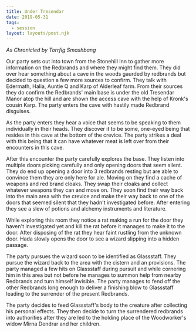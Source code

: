 ```yaml
---
title: Under Tresendar
date: 2019-05-31
tags:
  - session
layout: layouts/post.njk
---
```


_As Chronicled by Torrfig Smashbang_

Our party sets out into town from the Stonehill Inn to gather more information on the Redbrands and where they might find them. They did over hear something about a cave in the woods gaurded by redbrands but decided to question a few more sources to confirm. They talk with Edermath, Halia, Auntie Q and Karp of Alderleaf farm.  From their sources they do confirm the Redbrands' main base is under the old Tresendar Manor atop the hill and are shown the access cave with the help of Kronk's cousin Karp. The party enters the cave with hastily made Redbrand disguises.

As the party enters they hear a voice that seems to be speaking to them individually in their heads. They discover it to be some, one-eyed being that resides in this cave at the bottom of the crevice. The party strikes a deal with this being that it can have whatever meat is left over from their encounters in this cave.

After this encounter the party carefully explores the base. They listen into multiple doors picking carefully and only opening doors that seem silent. They do end up opening a door into 3 redbrands resting but are able to convince them they are only here for ale. Moving on they find a cache of weapons and red brand cloaks. They swap their cloaks and collect whatever weapons they can and move on. They soon find their way back into the main area with the crevice and make their way back to one of the doors that seemed silent that they hadn't investigated before. After entering they see a slew of potions and alchemy instruments and literature.

While exploring this room they notice a rat making a run for the door they haven't investigated yet and kill the rat before it manages to make it to the door. After disposing of the rat they hear faint rustling from the unknown door. Hada slowly opens the door to see a wizard slipping into a hidden passage.

The party pursues the wizard soon to be identified as Glassstaff. They pursue the wizard back to the area with the cistern and an provisions. The party managed a few hits on Glassstaff during pursuit and while cornering him in this area but not before he manages to summon help from nearby Redbrands and turn himself invisible. The party manages to fend off the other Redbrands long enough to deliver a finishing blow to Glassstaff leading to the surrender of the present Redbrands.

The party decides to feed Glassstaff's body to the creature after collecting his personal effects. They then decide to turn the surrendered redbrands into authorities after they are led to the holding place of the Woodworker's widow Mirna Dendrar and her children.

